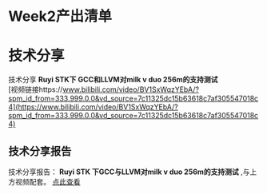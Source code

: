 # Week2产出清单

# 技术分享
技术分享 **Ruyi STK下 GCC和LLVM对milk v duo 256m的支持测试**  
[视频链接https://www.bilibili.com/video/BV1SxWqzYEbA/?spm_id_from=333.999.0.0&vd_source=7c11325dc15b63618c7af305547018c4](https://www.bilibili.com/video/BV1SxWqzYEbA/?spm_id_from=333.999.0.0&vd_source=7c11325dc15b63618c7af305547018c4)
## 技术分享报告
技术分享报告： **Ruyi STK 下GCC与LLVM对milk v duo 256m的支持测试** ,与上方视频配套。
[点此查看](../../../tech-sharing/2025-10/Milk-V-Duo.md)
